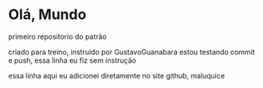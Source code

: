 # Olá, Mundo
 primeiro repositorio do patrão

 criado para treino, instruido por GustavoGuanabara
 estou testando commit e push, essa linha eu fiz sem instrução

essa linha aqui eu adicionei diretamente no site github, maluquice
